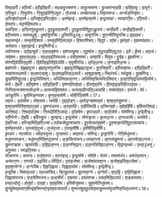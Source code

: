 

  
तिष्ठा॒हरी॑। हरी॒रथे॑। हरी॒इति॒हरी॑। रथ॒आयु॒ज्यमा॑ना। आयु॒ज्यमा॑ना। यु॒ज्यमा॑नाया॒हि। या॒हिवा॒युः। वा॒युर्न। न॒नि॒युतः॑। नि॒युतो॑नः। नि॒युत॒इति॑नि॒ऽयुतः॑। नो॒अच्छ॑। अच्छेत्यच्छ॑॥ पिबा॒स्यन्धः॑। अन्धो॑अ॒भिसृ॑ष्टः। अ॒भिसृ॑ष्टोअ॒स्मे। अ॒भिसृ॑ष्ट॒इभिऽसृ॑ष्टः। अ॒स्मेइन्द्र॑। अ॒स्मेइत्य॒स्मे। इन्द्र॒स्वाहा॑। स्वाहा॑ररि॒म। र॒रि॒माते॑। ते॒मदा॑य। मदा॒येति॒मदा॑य॥  
उपा॑जि॒रा। अ॒जि॒रापु॑रुहू॒ताय॑। पु॒रु॒हू॒ताय॒सप्ती॑। पु॒रु॒हू॒तायेति॑पु॒रु॒ऽहू॒ताय॑। सप्ती॒हरी॑। सप्ती॒इति॒सप्ती॑। हरी॒रथ॑स्य। रथ॑स्यधू॒र्षु। धू॒र्ष्वायु॑नज्मि। धू॒स्विति॑धूः॒ऽसु। आयु॑नज्मि। यु॒न॒ज्मीति॑युनज्मि॥ द्रव॒द्यथा॑। यथा॒सम्भृ॑तं। सम्भृ॑तंवि॒श्वतः॑। सम्भृ॑त॒मिति॒संऽभृ॑तं। वि॒श्वत॑श्चित्। चि॒दुप॑। उपे॒मं। इ॒मंय॒ज्ञं। य॒ज्ञमाव॑हातः। आव॑हातः। व॒हा॒त॒इन्द्रं॑। इन्द्र॒मितीन्द्रं॑॥  
उपो॑नयस्व। उपो॒इत्युपो॑। न॒य॒स्व॒वृष॑णा। वृष॑णातपु॒ष्पा। त॒पु॒ष्पोत। त॒पुः॒पाइति॑त॒पुः॒ऽपा। उ॒तें। ईं॒मव॑। अव॒त्वं। त्वंवृ॑षभ। वृ॒ष॒भ॒स्व॒धा॒वः॒। स्व॒धा॒व॒इति॑स्वधावः॥ ग्रसे॑ता॒मश्वा॑। अश्वा॒वि। विमु॑च। मु॒चे॒ह। इ॒हशॊणाः॑। शोणा॑दि॒वेदि॑वेस॒दृशीः॑। दि॒वेदि॑व॒इति॑दि॒वेऽदि॑वे। स॒दृशी॑रध्दि। अ॒ध्दि॒धा॒नाः। धा॒नाइति॑धा॒नाः॥  
ब्रह्म॑णाते। ते॒ब्र॒ह्म॒युजा॑। ब्र॒ह्म॒युजा॑युनज्मि। ब्र॒ह्म॒युजेति॑ब्र॒ह्म॒ऽयुजा॑। यु॒न॒ज्मि॒हरी॑। हरी॒सखा॑या। हरी॒इति॒हरी॑। सखा॑यासध॒मादे॑। स॒ध॒माद॑आ॒शू। स॒ध॒माद॒इति॑स॒ध॒ऽमादे॑। आ॒शूइत्या॒शू॥ स्थि॒रंरथं॑। रथं॑सु॒खं। सु॒खमि॑न्द्र। सु॒खमिति॑सु॒ऽखं। इ॒न्द्रा॒धि॑तिष्ठन्। अधि॑तिष्ठप्रजा॒नन्। अधि॑तिष्ठ॒न्नित्यधि॑ऽतिष्ठन्। प्र॒जा॒न॒न्वि॒द्वाँउप॑याहि॒सोमं॑॥  
माते॑। ते॒हरी॑। हरी॒वृष॑णा। हरी॒इति॒हरी॑। वृष॑णावी॒तपृ॑ष्ठाः। वी॒तपृ॑ष्ठा॒निः। वी॒तपृ॑ष्ठा॒इति॑वी॒तऽपृ॑ष्ठाः। निरी॑रम॒न्यज॑मानासोअ॒न्ये॥ अत्याया॑हि॒शश्व॑तः। अत्याया॒हीत्य॑ति॒ऽआया॑हि। शश्व॑तोव॒यं। व॒यन्ते॑। तेरं॑। अरं॑सु॒तेभिः॑। सु॒तेभिः॑कृणवाम। कृ॒ण॒वा॒म॒सोमैः॑। सोमै॒रिति॒सोमैः॑॥ 17॥  
तवा॒यं। अ॒यंसोमः॑। सोम॒स्त्वं। त्वमेहि॑। ए॒ह्य॒र्वा॒ङ्ग्। अ॒र्वाङ्ग्च्छ॑श्वत॒मं। श॒श्व॒त्त॒मंसु॒मनाः॑। श॒श्व॒त्त॒ममिति॑श॒श्व॒त्ऽत॒मं। सु॒मना॑अस्य। अ॒स्य॒पा॑हि। पा॒हीति॑पाहि॥ अ॒स्मिन्य॒ज्ञे। य॒ज्ञेब॒र्हिषि॑। ब॒र्हिष्यानि॒षद्य॑। आनि॒षद्य॑। नि॒षद्य॑दधि॒ष्व। नि॒सद्येति॑नि॒ऽसद्य॑। द॒धि॒ष्वेमं। इ॒मञ्ज॒ठरे॑। ज॒ठरे॒सोमं॑। सोम॑मिन्द्र। इ॒न्द्रेती॑न्द्र॥  
स्ती॒र्णन्ते॑। ते॒ब॒र्हिः। ब॒र्हिस्सु॒तः। सु॒तइ॑न्द्र। इ॒न्द्र॒सोमः॑। सोमः॑कृ॒ताः। कृ॒ताधा॒नाः। धा॒नाअत्त॑वे। अत्त॑वेते। ते॒हरि॑भ्यां। हरि॑भ्या॒मिति॒हरि॑ऽभ्यां॥ तदो॑कसेपुरु॒शाका॑य। पु॒रु॒शाका॑य॒वृष्णे॑। पु॒रु॒शाका॒येति॑पु॒रु॒ऽशाका॑य। वृष्णॆ॑म॒रुत्व॑ते। म॒रुत्व॑ते॒तुभ्यं॑। तुभ्यं॑रा॒ताः। रा॒ताह॒वींषि॑। ह॒वींषीति॑ह॒वींषि॑॥  
इ॒मन्नरः॑। नरः॒पर्व॑ताः। पर्व॑ता॒स्तुभ्यं॑। तुभ्य॒मापः॑। आप॒स्सं। समि॑न्द्र। इ॒न्द्र॒गोभिः॑। गोभि॒र्मधु॑मन्तं। मधु॑मन्तमक्रन्। मधु॑मन्त॒मिति॒मधु॑ऽमन्तं। अ॒क्र॒न्नित्य॑क्रन्॥ तस्या॒गत्य॑। आ॒गत्य॑सु॒मनाः॑। आ॒गत्येत्या॒ऽगत्य॑। सु॒मना॑ऋष्व। ऋ॒ष्वपा॑हि। पा॒हि॒प्र॒जा॒नन्। प्र॒जा॒नन्वि॒द्वान्। प्र॒जा॒नन्निति॑प्र॒ऽजा॒नन्। वि॒द्वान्प॒थ्याः॑। प॒थ्या॒३॒॑अनु॑। अनु॒स्वाः। स्वाइति॒स्वाः॥  
याँआभ॑जः। आभ॑जः। भ॒जो॒म॒रुतः॑। म॒रुत॑इन्द्र। इ॒न्द्र॒सोमे॑। सोमे॒ये। येत्वां। त्वामव॑र्धन्। अव॑र्धन्न॒भ॑वन्। अभ॑वन्ग॒णः। ग॒णस्ते॑। त॒इति॑ते॥ तेभि॑रे॒तं। ए॒तंस॒जोषाः॑। स॒जोषा॑वावशा॒नः। स॒जोषा॒इति॑स॒ऽजोषाः॑। वा॒व॒शा॒नोग्नेः। अ॒ग्नेःपि॑ब। पि॒ब॒जि॒ह्वया॑। जि॒ह्वया॒सोमं॑। सोम॑मिन्द्र। इ॒न्द्रेती॑न्द्र॥  
इन्द्र॒पिब॑। पिब॑स्व॒धया॑। स्व॒धया॑चित्। चि॒त्सु॒तस्य॑। सु॒तस्या॒ग्नेः। अ॒ग्नेर्वा॑। वा॒पा॒हि॒। पा॒हि॒जि॒ह्वया॑। जि॒ह्वया॑यजत्र। य॒ज॒त्रेति॑यजत्र॥ अ॒ध्व॒र्योर्वा॑। वा॒प्रय॑तं। प्रय॑तंशक्र। प्रय॑त॒मिति॒प्रऽय॑तं। श॒क्र॒हस्ता॑त्। हस्ता॒ध्दोतुः॑। होतु॑र्वा। वा॒य॒ज्ञं। य॒ज्ञंह॒विषः॑। ह॒विषो॑जुषस्व। जु॒ष॒स्वेति॑जुषस्व॥  
शु॒नंहु॑वेमम॒घवा॑न॒मिन्द्र॑म॒स्मिन्भरे॒नृत॑मं॒वाज॑सातौ॥ शृ॒ण्वन्त॑मु॒ग्रमू॒तये॑स॒मत्सु॒घ्नन्तं॑वृ॒त्राणि॑सं॒जितं॒धना॑नां॥ 18॥  
